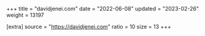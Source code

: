 +++
title = "davidjenei.com"
date = "2022-06-08"
updated = "2023-02-26"
weight = 13197

[extra]
source = "https://davidjenei.com"
ratio = 10
size = 13
+++
